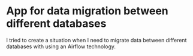 # App for data migration between different databases

I tried to create a situation when I need to migrate data between different databases with using an Airflow technology.